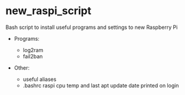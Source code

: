 # new_raspi_script
Bash script to install useful programs and settings to new Raspberry Pi

- Programs:
  - log2ram
  - fail2ban
  
- Other:
  - useful aliases
  - .bashrc raspi cpu temp and last apt update date printed on login
